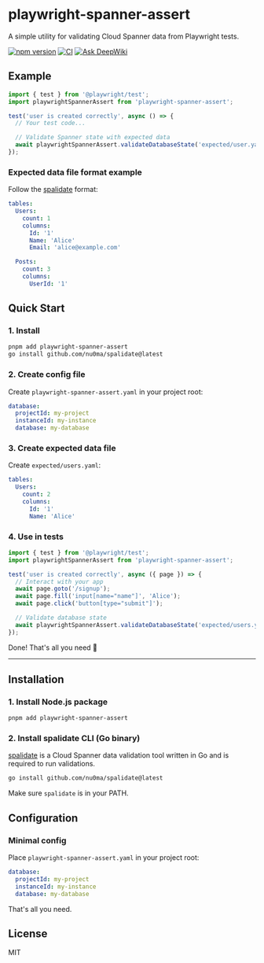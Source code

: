 # playwright-spanner-assert

A simple utility for validating Cloud Spanner data from Playwright tests.

[![npm version](https://img.shields.io/npm/v/playwright-spanner-assert)](https://www.npmjs.com/package/playwright-spanner-assert)
[![CI](https://github.com/nu0ma/playwright-spanner-assert/actions/workflows/ci.yml/badge.svg)](https://github.com/nu0ma/playwright-spanner-assert/actions/workflows/ci.yml)
[![Ask DeepWiki](https://deepwiki.com/badge.svg)](https://deepwiki.com/nu0ma/playwright-spanner-assert)

## Example

```ts
import { test } from '@playwright/test';
import playwrightSpannerAssert from 'playwright-spanner-assert';

test('user is created correctly', async () => {
  // Your test code...

  // Validate Spanner state with expected data
  await playwrightSpannerAssert.validateDatabaseState('expected/user.yaml');
});
```

### Expected data file format example

Follow the [spalidate](https://github.com/nu0ma/spalidate) format:

```yaml
tables:
  Users:
    count: 1
    columns:
      Id: '1'
      Name: 'Alice'
      Email: 'alice@example.com'

  Posts:
    count: 3
    columns:
      UserId: '1'
```

## Quick Start

### 1. Install

```bash
pnpm add playwright-spanner-assert
go install github.com/nu0ma/spalidate@latest
```

### 2. Create config file

Create `playwright-spanner-assert.yaml` in your project root:

```yaml
database:
  projectId: my-project
  instanceId: my-instance
  database: my-database
```

### 3. Create expected data file

Create `expected/users.yaml`:

```yaml
tables:
  Users:
    count: 2
    columns:
      Id: '1'
      Name: 'Alice'
```

### 4. Use in tests

```ts
import { test } from '@playwright/test';
import playwrightSpannerAssert from 'playwright-spanner-assert';

test('user is created correctly', async ({ page }) => {
  // Interact with your app
  await page.goto('/signup');
  await page.fill('input[name="name"]', 'Alice');
  await page.click('button[type="submit"]');

  // Validate database state
  await playwrightSpannerAssert.validateDatabaseState('expected/users.yaml');
});
```

Done! That's all you need 🎉

---

## Installation

### 1. Install Node.js package

```bash
pnpm add playwright-spanner-assert
```

### 2. Install spalidate CLI (Go binary)

[spalidate](https://github.com/nu0ma/spalidate) is a Cloud Spanner data validation tool written in Go and is required to run validations.

```bash
go install github.com/nu0ma/spalidate@latest
```

Make sure `spalidate` is in your PATH.

## Configuration

### Minimal config

Place `playwright-spanner-assert.yaml` in your project root:

```yaml
database:
  projectId: my-project
  instanceId: my-instance
  database: my-database
```

That's all you need.

## License

MIT
